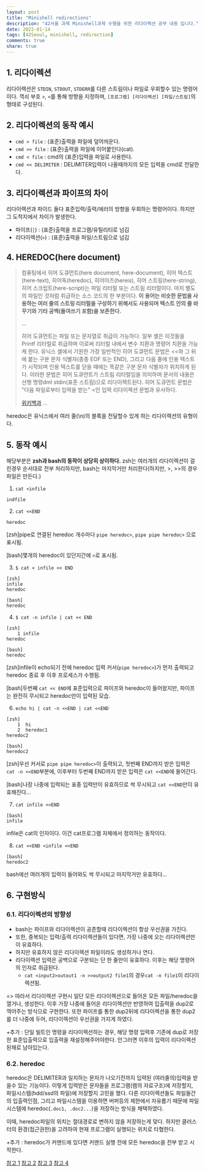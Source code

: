 ```yaml
---
layout: post
title: "Minishell redirections"
description: "42서울 과제 Minishell과제 수행을 위한 리다이렉션 공부 내용 입니다."
date: 2022-01-14
tags: [42Seoul, minishell, redirection]
comments: true
share: true
---
```

## 1. 리다이렉션
리다이렉션은 `STDIN`, `STDOUT`, `STDERR`를 다른 스트림이나 파일로 우회할수 있는 명령어이다. 꺽쇠 부호 `>`, `<`를 통해 방향을 지정하며, `[프로그램] [리다이렉션] [파일/스트림]`의 형태로 구성된다.

## 2. 리다이렉션의 동작 예시
- `cmd > file` : (표준)출력을 파일에 덮어씌운다.
- `cmd >> file` : (표준)출력을 파일에 이어붙인다(cat).
- `cmd < file` : cmd의 (표준)입력을 파일로 사용한다.
- `cmd << DELIMITER` : DELIMITER입력이 나올때까지의 모든 입력을 cmd로 전달한다.

## 3. 리다이렉션과 파이프의 차이
리다이렉션과 파이드 둘다 표준입력/출력/에러의 방향을 우회하는 명령어이다. 하지만 그 도착지에서 차이가 발생한다.
 - 파이프(`|`) : (표준)출력을 프로그램/유틸리티로 넘김
 - 리다이렉션(`>`) : (표준)출력을 파일/스트림으로 넘김

## 4. HEREDOC(here document)

> 컴퓨팅에서 히어 도큐먼트(here document, here-document), 히어 텍스트(here-text), 히어독(heredoc), 히어이즈(hereis), 히어 스트링(here-string), 히어 스크립트(here-script)는 파일 리터럴 또는 스트림 리터럴이다. 마치 별도의 파일인 것처럼 취급하는 소스 코드의 한 부분이다. <b>이 용어는 비슷한 문법을 사용하는 여러 줄의 스트링 리터럴을 구성하기 위해서도 사용되며 텍스트 안의 줄 바꾸기와 기타 공백(들여쓰기 포함)을 보존한다.</b></p>
...</p>
히어 도큐먼트는 파일 또는 문자열로 취급이 가능하다. 일부 셸은 이것들을 Printf 리터럴로 취급하며 이로써 리터럴 내에서 변수 치환과 명령어 치환을 가능케 한다.
유닉스 셸에서 기원한 가장 일반적인 히어 도큐먼트 문법은 <<와 그 뒤에 붙는 구분 문자 식별자(종종 EOF 또는 END), 그리고 다음 줄에 인용 텍스트가 시작되며 인용 텍스트를 닫을 때에는 똑같은 구분 문자 식별자가 위치하게 된다. 이러한 문법은 히어 도큐먼트가 스트림 리터럴임을 의미하며 문서의 내용은 선행 명령dml stdin(표준 스트림)으로 리다이렉트된다. 히어 도큐먼트 문법은 "다음 파일로부터 입력을 받는" <인 입력 리다이렉션 문법과 유사하다.</p>
[위키백과](https://ko.wikipedia.org/wiki/%ED%9E%88%EC%96%B4_%EB%8F%84%ED%81%90%EB%A8%BC%ED%8A%B8)
...

heredoc은 유닉스에서 여러 줄(\n)의 블록을 전달할수 있게 하는 리다이렉션의 유형이다.

## 5. 동작 예시
해당부분은 **zsh과 bash의 동작이 상당히 상이하다.**
zsh는 여러개의 리다이렉션이 걸린경우 순서대로 전부 처리하지만, bash는 마지막거만 처리한다(하지만, >, >>의 경우 파일은 만든다.)

1. `cat <infile`
```
indfile
```

2. `cat <<END`
```
heredoc
```
[zsh]pipe로 연결된 heredoc 개수마다 `pipe heredoc>`, `pipe pipe heredoc>` 으로 표시됨.

[bash]몇개의 heredoc이 있던지간에 `>`로 표시됨.

3. `$ cat < infile << END`
```
[zsh]
infile
heredoc
```
```
[bash]
heredoc
```

4. `$ cat -n infile | cat << END`
```
[zsh]
	1 infile
heredoc
```
```
[bash]
heredoc
```
[zsh]infile이 echo되기 전에 heredoc 입력 커서(`pipe heredoc>`)가 먼저 출력되고 heredoc 종료 후 이후 프로세스가 수행됨.

[bash]두번째 `cat << END`에 표준입력으로 파이프와 heredoc이 들어왔지만, 파이프는 완전히 무시되고 heredoc만이 입력된 모습.



6. `echo hi | cat -n <<END | cat <<END`
```
[zsh]
    1  hi
    2  heredoc1
heredoc2
```
```
[bash]
heredoc2
```
[zsh]우선 커서로 `pipe pipe heredoc>`이 출력되고, 첫번째 END까지 받은 입력은 `cat -n <<END`부분에, 이후부터 두번째 END까지 받은 입력은 `cat <<END`에 들어간다.

[bash]나장 나중에 입력되는 표중 입력만이 유효하므로 싹 무시되고 `cat <<END`만이 유효해진다...

7. `cat infile <<END`
```
[bash]
infile
```
infile은 cat의 인자이다. 이건 cat프로그램 자체에서 정의하는 동작이다.

8. `cat <<END <infile <<END`
```
[bash]
heredoc2
```
bash에선 여러개의 입력이 들어와도 싹 무시되고 마지막거만 유효하다...

## 6. 구현방식
### 6.1. 리다이렉션의 방향성
- bash는 파이프와 리다이렉션이 공존할때 리다이렉션이 항상 우선권을 가진다.
- 또한, 중복되는 입력/출력 리다이렉션들이 있다면, 가장 나중에 오는 리다이렉션만이 유효하다.
- 하지만 유효하지 않은 리다이렉션 파일이라도 생성하거나 연다.
- 리다이렉션 입력은 공백으로 구분되는 단 한 줄만이 유효하다. 이후는 해당 명령어의 인자로 취급된다.
	- `cat <input2>outout1 -n >>output2 file1`의 경우`cat -n file1`이 리다이렉션됨.

=> 따라서 리다이렉션 구현시 일단 모든 리다이렉션으로 들어온 모든 파일/heredoc을 열거나, 생성한다. 이후 가장 나중에 들어온 리다이렉션만 반영하여 입출력을 dup2로 꺽어주는 방식으로 구현한다. 또한 파이프를 통한 dup2뒤에 리다이렉션을 통한 dup2를 더 나중에 두어, 리다이렉션이 우선권을 가지게 하였다.

+추가 : 단일 빌트인 명령을 리다이렉션하는 경우, 해당 명령 입력후 기존에 dup로 저장한 표준입출력으로 입출력을 재설정해주어야한다. 안그러면 이후의 입력이 리다이렉션된채로 남아있는다.

### 6.2. heredoc
heredoc은 DELIMITER과 일치하는 문자가 나오기전까지 입력된 (여러줄의)입력을 받을수 있는 기능이다. 이렇게 입력받은 문자들을 프로그램(램의 자료구조)에 저장할지, 파일시스템(hdd/ssd의 파일)에 저장할지 고민을 했다.
다른 리다이렉션들도 파일들간의 입출력인점, 그리고 파일시스템을 이용하면 버퍼등의 제한에서 자유롭기 때문에 파일시스템에 heredoc(`.doc1, .doc2...`)을 저장하는 방식을 채택하였다.

이때, heredoc파일의 위치는 절대경로로 변하지 않을 저장하는게 맞다. 하지만 클러스터의 환경(접근권한)을 고려하여 현재 프로그램이 실행되는 위치로 타협한다.

+추가 : heredoc가 커맨드에 있다면 커맨드 실행 전에 모든 heredoc을 전부 받고 시작한다.


[참고 1](https://profq.tistory.com/8)
[참고 2](https://rottk.tistory.com/entry/Redirection%EA%B3%BC-Pipe%EC%9D%98-%EC%B0%A8%EC%9D%B4%EA%B0%80-%EB%AC%B4%EC%97%87%EC%9D%B8%EA%B0%80%EC%9A%94)
[참고 3](https://woorld52.tistory.com/11)
[참고 4](https://jjeongil.tistory.com/1577)